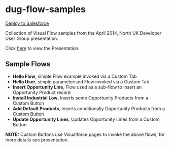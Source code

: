 dug-flow-samples
================

[Deploy to Salesforce](https://githubsfdeploy.herokuapp.com/?owner=financialforcedev&repo=fflib-apex-common)

Collection of Visual Flow samples from the April 2014, North UK Developer User Group presentation.

Click [here](https://github.com/financialforcedev/dug-flow-samples/blob/master/Leeds%20DUG%20-%20April%202014%20-%20Flow.pdf) to view the Presentation.

Sample Flows
------------

- **Hello Flow**, simple Flow example invoked via a Custom Tab
- **Hello User**, simple parameterised Flow invoked via a Custom Tab
- **Insert Opportunity Line**, Flow used as a sub-flow to insert an Opportunity Product record
- **Install Industrial Low**, Inserts some Opportunity Products from a Custom Button
- **Add Default Products**, Inserts conditionally Opportunity Products  from a Custom Button
- **Update Opportunity Lines**, Updates Opportunity Lines from a Custom Button

**NOTE:** Custom Buttons use Visualforce pages to invoke the above flows, for more details see presentation.




